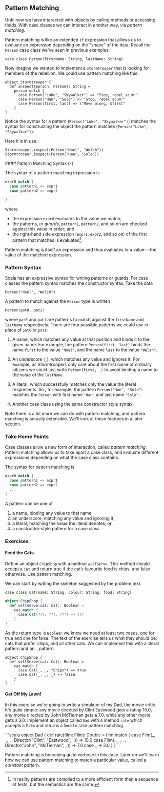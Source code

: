 ## Pattern Matching

Until now we have interacted with objects by calling methods or accessing fields. With case classes we can interact in another way, via *pattern matching*.

Pattern matching is like an extended `if` expression that allows us to evaluate an expression depending on the "shape" of the data. Recall the `Person` case class we've seen in previous examples:

```tut:book:silent
case class Person(firstName: String, lastName: String)
```

Now imagine we wanted to implement a `Stormtrooper` that is looking for members of the rebellion. We could use pattern matching like this:

```tut:book:silent
object Stormtrooper {
  def inspect(person: Person): String =
    person match {
      case Person("Luke", "Skywalker") => "Stop, rebel scum!"
      case Person("Han", "Solo") => "Stop, rebel scum!"
      case Person(first, last) => s"Move along, $first"
    }
}
```

Notice the syntax for a pattern (`Person("Luke", "Skywalker")`) matches the syntax for constructing the object the pattern matches (`Person("Luke", "Skywalker")`).

Here it is in use:

```tut:book
Stormtrooper.inspect(Person("Noel", "Welsh"))
Stormtrooper.inspect(Person("Han", "Solo"))
```

<div class="callout callout-info">
#### Pattern Matching Syntax {-}

The syntax of a pattern matching expression is

```scala
expr0 match {
  case pattern1 => expr1
  case pattern2 => expr2
  ...
}
```

where

- the expression `expr0` evaluates to the value we match;
- the patterns, or *guards*, `pattern1`, `pattern2`, and so on are checked against this value in order; and
- the right-hand side expression (`expr1`, `expr2`, and so on) of the first pattern that matches is evaluated[^compilation].

Pattern matching is itself an expression and thus evaluates to a value---the value of the matched expression.
</div>

[^compilation]: In reality patterns are compiled to a more efficient form than a sequence of tests, but the semantics are the same.


### Pattern Syntax

Scala has an expressive syntax for writing patterns or guards. For case classes the pattern syntax matches the constructor syntax. Take the data

```tut:book
Person("Noel", "Welsh")
```

A pattern to match against the `Person` type is written

```scala
Person(pat0, pat1)
```

where `pat0` and `pat1` are patterns to match against the `firstName` and `lastName` respectively. There are four possible patterns we could use in place of `pat0` or `pat1`:

1. A name, which matches any value at that position and binds it to the given name. For example, the pattern `Person(first, last)` binds the name `first` to the value `"Noel"`, and the name `last` to the value `"Welsh"`.

2. An underscore (`_`), which matches any value and ignores it. For example, as Stormtroopers only care about the first name of ordinary citizens we could just write `Person(first, _)` to avoid binding a name to the value of the `lastName`.

3. A literal, which successfully matches only the value the literal respresents. So , for example, the pattern `Person("Han", "Solo")` matches the `Person` with first name `"Han"` and last name `"Solo"`.

4. Another case class using the same constructor style syntax.

Note there is a lot more we can do with pattern matching, and pattern matching is actually extensible. We'll look at these features in a later section.


### Take Home Points

Case classes allow a new form of interaction, called *pattern matching*. Pattern matching allows us to take apart a case class, and evaluate different expressions depending on what the case class contains.

The syntax for pattern matching is

```scala
expr0 match {
  case pattern1 => expr1
  case pattern2 => expr2
  ...
}
```

A pattern can be one of

1. a name, binding any value to that name;
2. an underscore, matching any value and ignoring it;
3. a literal, matching the value the literal denotes; or
4. a constructor-style pattern for a case class.

### Exercises

#### Feed the Cats

Define an object `ChipShop` with a method `willServe`. This method should accept a `Cat` and return true if the cat’s favourite food is chips, and false otherwise. Use pattern matching.

<div class="solution">
We can start by writing the skeleton suggested by the problem text.

```tut:book:silent
case class Cat(name: String, colour: String, food: String)
```

```scala
object ChipShop {
  def willServe(cat: Cat): Boolean =
    cat match {
      case Cat(???, ???, ???) => ???
    }
}
```

As the return type is `Boolean` we know we need at least two cases, one for true and one for false. The text of the exercise tells us what they should be: cats that prefer chips, and all other cats. We can implement this with a literal pattern and an `_` pattern.

```tut:book:silent
object ChipShop {
  def willServe(cat: Cat): Boolean =
    cat match {
      case Cat(_, _, "Chips") => true
      case Cat(_, _, _) => false
    }
}
```
</div>


#### Get Off My Lawn!

In this exercise we're going to write a simulator of my Dad, the movie critic. It's quite simple: any movie directed by Clint Eastwood gets a rating 10.0, any movie directed by John McTiernan gets a 7.0, while any other movie gets a 3.0. Implement an object called `Dad` with a method `rate` which accepts a `Film` and returns a `Double`. Use pattern matching.

<div class="solution">
```scala
object Dad {
  def rate(film: Film): Double =
    film match {
      case Film(_, _, _, Director("Clint", "Eastwood", _)) => 10.0
      case Film(_, _, _, Director("John", "McTiernan", _)) => 7.0
      case _ => 3.0
    }
}
```

Pattern matching is becoming quite verbose in this case. Later on we'll learn how we can use pattern matching to match a particular value, called a *constant pattern*.
</div>
